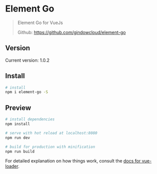 # Element Go

> Element Go for VueJs
>
> Github: https://github.com/gindowcloud/element-go


## Version
Current version: 1.0.2


## Install
``` bash
# install
npm i element-go -S
```

## Preview

``` bash
# install dependencies
npm install

# serve with hot reload at localhost:8080
npm run dev

# build for production with minification
npm run build
```

For detailed explanation on how things work, consult the [docs for vue-loader](http://vuejs.github.io/vue-loader).

